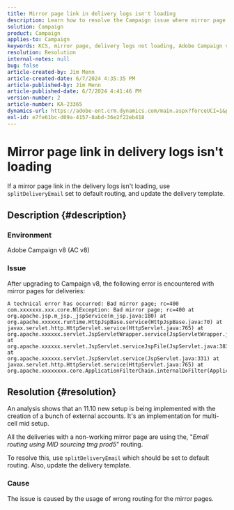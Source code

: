 ```yaml
---
title: Mirror page link in delivery logs isn't loading
description: Learn how to resolve the Campaign issue where mirror page links in delivery logs are not loading.
solution: Campaign
product: Campaign
applies-to: Campaign
keywords: KCS, mirror page, delivery logs not loading, Adobe Campaign v8, upgrading to Campaign v8, Troubleshooting, AC v8
resolution: Resolution
internal-notes: null
bug: false
article-created-by: Jim Menn
article-created-date: 6/7/2024 4:35:35 PM
article-published-by: Jim Menn
article-published-date: 6/7/2024 4:41:46 PM
version-number: 2
article-number: KA-23365
dynamics-url: https://adobe-ent.crm.dynamics.com/main.aspx?forceUCI=1&pagetype=entityrecord&etn=knowledgearticle&id=47b3bdf5-eb24-ef11-840a-000d3a5a67ba
exl-id: e7fe61bc-d09a-4157-8abd-36e2f22eb418
---
```

# Mirror page link in delivery logs isn't loading


If a mirror page link in the delivery logs isn't loading, use `splitDeliveryEmail` set to default routing, and update the delivery template.

## Description {#description}


### Environment

Adobe Campaign v8 (AC v8)

### Issue

After upgrading to Campaign v8, the following error is encountered with mirror pages for deliveries:


```
A technical error has occurred: Bad mirror page; rc=400 
com.xxxxxxx.xxx.core.NlException: Bad mirror page; rc=400 at 
org.apache.jsp.m_jsp._jspService(m_jsp.java:180) at 
org.apache.xxxxxx.runtime.HttpJspBase.service(HttpJspBase.java:70) at 
javax.servlet.http.HttpServlet.service(HttpServlet.java:765) at 
org.apache.xxxxxx.servlet.JspServletWrapper.service(JspServletWrapper.java:465) at 
org.apache.xxxxxx.servlet.JspServlet.serviceJspFile(JspServlet.java:383) at 
org.apache.xxxxxx.servlet.JspServlet.service(JspServlet.java:331) at 
javax.servlet.http.HttpServlet.service(HttpServlet.java:765) at 
org.apache.xxxxxxxx.core.ApplicationFilterChain.internalDoFilter(ApplicationFilterChain.java:231)
```



## Resolution {#resolution}


An analysis shows that an 11.10 new setup is being implemented with the creation of a bunch of external accounts. It's an implementation for multi-cell mid setup.

All the deliveries with a non-working mirror page are using the, "*Email routing using MID sourcing tmg prod5*" routing.

To resolve this, use `splitDeliveryEmail` which should be set to default routing. Also, update the delivery template.

### Cause

The issue is caused by the usage of wrong routing for the mirror pages.
